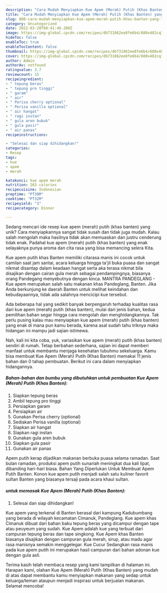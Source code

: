 ```yaml
---
description: "Cara Mudah Menyiapkan Kue Apem (Merah) Putih (Khas Banten) yang Lezat Sekali"
title: "Cara Mudah Menyiapkan Kue Apem (Merah) Putih (Khas Banten) yang Lezat Sekali"
slug: 888-cara-mudah-menyiapkan-kue-apem-merah-putih-khas-banten-yang-lezat-sekali
category: Uncategorized
date: 2022-03-28T00:41:48.208Z
image: https://img-global.cpcdn.com/recipes/db731862ee8fe6b4/680x482cq70/kue-apem-merah-putih-khas-banten-foto-resep-utama.jpg
hideToc: false
enableToc: true
enableTocContent: false
thumbnail: https://img-global.cpcdn.com/recipes/db731862ee8fe6b4/680x482cq70/kue-apem-merah-putih-khas-banten-foto-resep-utama.jpg
cover: https://img-global.cpcdn.com/recipes/db731862ee8fe6b4/680x482cq70/kue-apem-merah-putih-khas-banten-foto-resep-utama.jpg
author: Admin
authorAv: notfound
ratingvalue: 3.7
reviewcount: 15
recipeingredient:
- " tepung beras"
- " tepung pro tinggi"
- " garam"
- " air"
- " Perisa cherry optional"
- " Perisa vanilla optional"
- " air hangat"
- " ragi instan"
- " gula aren bubuk"
- " gula pasir"
- " air panas"
recipeinstructions:

- "Selesai dan siap dihidangkan!"
categories:
- Resep
tags:
- kue
- apem
- merah

katakunci: kue apem merah 
nutrition: 263 calories
recipecuisine: Indonesian
preptime: "PT38M"
cooktime: "PT32M"
recipeyield: "3"
recipecategory: Dinner

---
```





Sedang mencari ide resep kue apem (merah) putih (khas banten) yang unik? Cara menyiapkannya sangat tidak susah dan tidak juga mudah. Kalau salah mengolah maka hasilnya tidak akan memuaskan dan justru cenderung tidak enak. Padahal kue apem (merah) putih (khas banten) yang enak selayaknya punya aroma dan cita rasa yang bisa memancing selera Kita.





Kue apem putih khas Banten memiliki citarasa manis ini cocok untuk camilan saat jam santai, acara keluarga hingga ta&#39;jil buka puasa dan sangat nikmat disantap dalam keadaan hangat serta aka terasa nikmat bila disajikan dengan cairan gula merah sebagai pendampingnya, biasanya orang Pandegang menyebutnya dengan kinca. MANTRA PANDEGLANG - Kue apem merupakan salah satu makanan khas Pandeglang, Banten. Jika Anda berkunjung ke daerah Banten untuk melihat keindahan dan kebudayaannya, tidak ada salahnya mencicipi kue tersebut.

Ada beberapa hal yang sedikit banyak berpengaruh terhadap kualitas rasa dari kue apem (merah) putih (khas banten), mulai dari jenis bahan, kedua pemilihan bahan segar hingga cara mengolah dan menghidangkannya. Tak perlu pusing kalau mau menyiapkan kue apem (merah) putih (khas banten) yang enak di mana pun kamu berada, karena asal sudah tahu triknya maka hidangan ini mampu jadi sajian istimewa.






Nah, kali ini kita coba, yuk, variasikan kue apem (merah) putih (khas banten) sendiri di rumah. Tetap berbahan sederhana, sajian ini dapat memberi manfaat untuk membantu menjaga kesehatan tubuhmu sekeluarga. Kamu bisa membuat Kue Apem (Merah) Putih (Khas Banten) memakai 11 jenis bahan dan 0 tahap pembuatan. Berikut ini cara dalam menyiapkan hidangannya.

<!--inarticleads1-->

##### Bahan-bahan dan bumbu yang dibutuhkan untuk pembuatan Kue Apem (Merah) Putih (Khas Banten):

1. Siapkan  tepung beras
1. Ambil  tepung pro tinggi
1. Persiapkan  garam
1. Persiapkan  air
1. Gunakan  Perisa cherry (optional)
1. Sediakan  Perisa vanilla (optional)
1. Siapkan  air hangat
1. Siapkan  ragi instan
1. Gunakan  gula aren bubuk
1. Siapkan  gula pasir
1. Gunakan  air panas


Apem putih kerap dijadikan makanan berbuka puasa selama ramadan. Saat bulan ramadan, produksi apem putih sunariah meningkat dua kali lipat, dibanding hari-hari biasa. Bahan Yang Diperlukan Untuk Membuat Apem Putih Banten. Konon kue apem putih menjadi salah satu kuliner favorit sultan Banten yang biasanya tersaji pada acara khaul sultan. 

<!--inarticleads2-->

#####  untuk memasak Kue Apem (Merah) Putih (Khas Banten):


1. Selesai dan siap dihidangkan!

Kue apem yang terkenal di Banten berasal dari kampung Kadubumbang yang berada di wilayah kecamatan Cimanuk, Pandeglang. Kue apem khas Cimanuk dibuat dari bahan baku tepung beras yang dicampur dengan tape atau peuyeum yang sudah. Kue Apem adalah kue yang terbuat dari campuran tepung beras dan tape singkong. Kue Apem khas Banten biasanya disajikan dengan campuran gula merah, sirup, atau madu agar rasa manisnya semakin menggelegar. Kue Cucur Sedangkan rasa manis pada kue apem putih ini merupakan hasil campuran dari bahan adonan kue dengan gula asli. 

Terima kasih telah membaca resep yang kami tampilkan di halaman ini. Harapan kami, olahan Kue Apem (Merah) Putih (Khas Banten) yang mudah di atas dapat membantu kamu menyiapkan makanan yang sedap untuk keluarga/teman ataupun menjadi inspirasi untuk berjualan makanan. Selamat mencoba!
